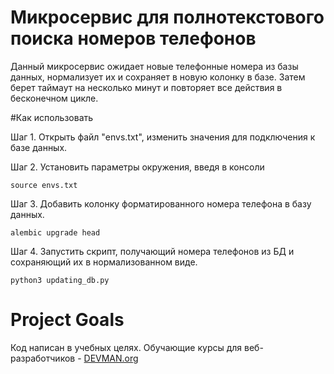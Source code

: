 # Микросервис для полнотекстового поиска номеров телефонов

Данный микросервис ожидает новые телефонные номера из базы данных, нормализует их и сохраняет в новую колонку в базе. Затем берет таймаут на несколько минут и повторяет все действия в бесконечном цикле.

#Как использовать

Шаг 1. Открыть файл "envs.txt", изменить значения для подключения к базе данных.

Шаг 2. Установить параметры окружения, введя в консоли
```
source envs.txt
```

Шаг 3. Добавить колонку форматированного номера телефона в базу данных.
```
alembic upgrade head
```

Шаг 4. Запустить скрипт, получающий номера телефонов из БД и сохраняющий их в нормализованном виде.
```
python3 updating_db.py
```

# Project Goals

Код написан в учебных целях. Обучающие курсы для веб-разработчиков - [DEVMAN.org](https://devman.org)
